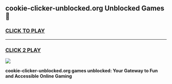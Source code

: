 
## cookie-clicker-unblocked.org Unblocked Games👋
<h3>
<a href="https://news.freeplayer.one?title=cookie-clicker-unblocked.org&ref=16F">CLICK TO PLAY</a></h3>
<hr>

<h3>
<a href="https://news.freeplayer.one?title=cookie-clicker-unblocked.org&ref=16F">CLICK 2 PLAY</a>
  
</h3>

<a href="https://news.freeplayer.one?title=cookie-clicker-unblocked.org&ref=16F/"><img src="https://clearcache.store/games.png"></a>


**cookie-clicker-unblocked.org games unblocked: Your Gateway to Fun and Accessible Online Gaming**
